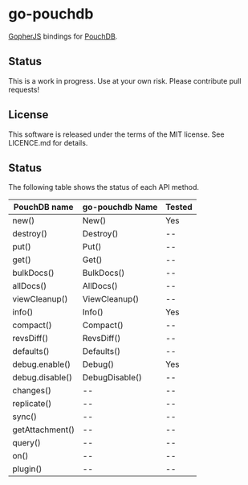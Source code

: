 # go-pouchdb

[GopherJS](http://www.gopherjs.org/) bindings for [PouchDB](http://pouchdb.com/).

## Status

This is a work in progress. Use at your own risk. Please contribute pull requests!

## License

This software is released under the terms of the MIT license. See LICENCE.md for details.

## Status

The following table shows the status of each API method.

| PouchDB name     | go-pouchdb Name | Tested  |
|------------------|-----------------|---------|
| new()            | New()           | Yes     |
| destroy()        | Destroy()       | --      |
| put()            | Put()           | --      |
| get()            | Get()           | --      |
| bulkDocs()       | BulkDocs()      | --      |
| allDocs()        | AllDocs()       | --      |
| viewCleanup()    | ViewCleanup()   | --      |
| info()           | Info()          | Yes     |
| compact()        | Compact()       | --      |
| revsDiff()       | RevsDiff()      | --      |
| defaults()       | Defaults()      | --      |
| debug.enable()   | Debug()         | Yes     |
| debug.disable()  | DebugDisable()  | --      |
| changes()        | --              | --      |
| replicate()      | --              | --      |
| sync()           | --              | --      |
| getAttachment()  | --              | --      |
| query()          | --              | --      |
| on()             | --              | --      |
| plugin()         | --              | --      |
